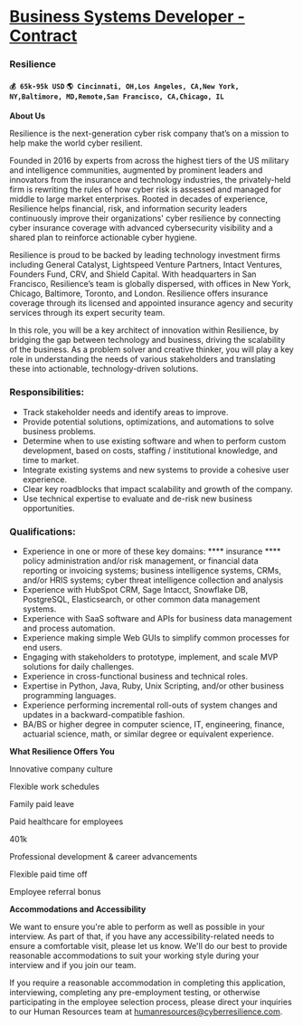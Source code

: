 # [Business Systems Developer - Contract](https://www.remotewlb.com/apply/business-systems-developer-contract)  
### Resilience  
#### `💰 65k-95k USD` `🌎 Cincinnati, OH,Los Angeles, CA,New York, NY,Baltimore, MD,Remote,San Francisco, CA,Chicago, IL`  

**About Us**

Resilience is the next-generation cyber risk company that’s on a mission to help make the world cyber resilient.

  

Founded in 2016 by experts from across the highest tiers of the US military and intelligence communities, augmented by prominent leaders and innovators from the insurance and technology industries, the privately-held firm is rewriting the rules of how cyber risk is assessed and managed for middle to large market enterprises. Rooted in decades of experience, Resilience helps financial, risk, and information security leaders continuously improve their organizations' cyber resilience by connecting cyber insurance coverage with advanced cybersecurity visibility and a shared plan to reinforce actionable cyber hygiene.

  

Resilience is proud to be backed by leading technology investment firms including General Catalyst, Lightspeed Venture Partners, Intact Ventures, Founders Fund, CRV, and Shield Capital. With headquarters in San Francisco, Resilience’s team is globally dispersed, with offices in New York, Chicago, Baltimore, Toronto, and London. Resilience offers insurance coverage through its licensed and appointed insurance agency and security services through its expert security team.

  

  

In this role, you will be a key architect of innovation within Resilience, by bridging the gap between technology and business, driving the scalability of the business. As a problem solver and creative thinker, you will play a key role in understanding the needs of various stakeholders and translating these into actionable, technology-driven solutions.

### Responsibilities:

  * Track stakeholder needs and identify areas to improve.
  * Provide potential solutions, optimizations, and automations to solve business problems.
  * Determine when to use existing software and when to perform custom development, based on costs, staffing / institutional knowledge, and time to market.
  * Integrate existing systems and new systems to provide a cohesive user experience.
  * Clear key roadblocks that impact scalability and growth of the company.
  * Use technical expertise to evaluate and de-risk new business opportunities.

### Qualifications:

  * Experience in one or more of these key domains: **** insurance **** policy administration and/or risk management, or financial data reporting or invoicing systems; business intelligence systems, CRMs, and/or HRIS systems; cyber threat intelligence collection and analysis
  * Experience with HubSpot CRM, Sage Intacct, Snowflake DB, PostgreSQL, Elasticsearch, or other common data management systems.
  * Experience with SaaS software and APIs for business data management and process automation. 
  * Experience making simple Web GUIs to simplify common processes for end users.
  * Engaging with stakeholders to prototype, implement, and scale MVP solutions for daily challenges.
  * Experience in cross-functional business and technical roles.
  * Expertise in Python, Java, Ruby, Unix Scripting, and/or other business programming languages.
  * Experience performing incremental roll-outs of system changes and updates in a backward-compatible fashion.
  * BA/BS or higher degree in computer science, IT, engineering, finance, actuarial science, math, or similar degree or equivalent experience.

 **What Resilience Offers You**

Innovative company culture

Flexible work schedules

Family paid leave

Paid healthcare for employees

401k

Professional development & career advancements

Flexible paid time off

Employee referral bonus

  

 **Accommodations and Accessibility**

We want to ensure you're able to perform as well as possible in your interview. As part of that, if you have any accessibility-related needs to ensure a comfortable visit, please let us know. We'll do our best to provide reasonable accommodations to suit your working style during your interview and if you join our team.

  

If you require a reasonable accommodation in completing this application, interviewing, completing any pre-employment testing, or otherwise participating in the employee selection process, please direct your inquiries to our Human Resources team at humanresources@cyberresilience.com.

  

